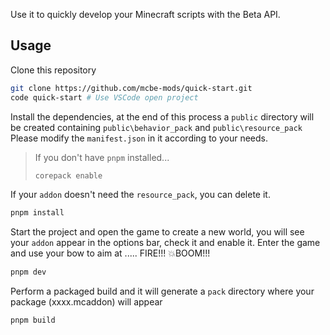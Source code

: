 Use it to quickly develop your Minecraft scripts with the Beta API.

## Usage

Clone this repository
```bash
git clone https://github.com/mcbe-mods/quick-start.git
code quick-start # Use VSCode open project
```

Install the dependencies, at the end of this process a `public` directory will be created containing `public\behavior_pack` and `public\resource_pack` Please modify the `manifest.json` in it according to your needs.

> If you don't have `pnpm` installed...
> ```bash
> corepack enable
> ```

If your `addon` doesn't need the `resource_pack`, you can delete it.
```bash
pnpm install
```

Start the project and open the game to create a new world, you will see your `addon` appear in the options bar, check it and enable it. Enter the game and use your bow to aim at ..... FIRE!!! 💥BOOM!!!
```bash
pnpm dev
```

Perform a packaged build and it will generate a `pack` directory where your package (xxxx.mcaddon) will appear
```bash
pnpm build
```
